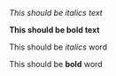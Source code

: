 _This should be italics text_

__This should be bold text__

This should be *italics* word

This should be **bold** word
